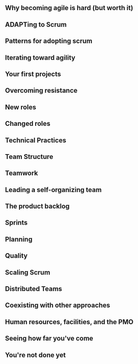 ## Why becoming agile is hard (but worth it)

## ADAPTing to Scrum

## Patterns for adopting scrum

## Iterating toward agility

## Your first projects

## Overcoming resistance

## New roles

## Changed roles

## Technical Practices

## Team Structure

## Teamwork

## Leading a self-organizing team

## The product backlog

## Sprints

## Planning

## Quality

## Scaling Scrum

## Distributed Teams

## Coexisting with other approaches

## Human resources, facilities, and the PMO

## Seeing how far you've come

## You're not done yet
